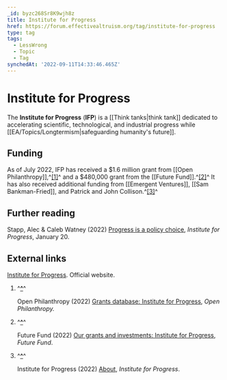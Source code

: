 ```yaml
---
_id: byzc268Sr8K9wjh8z
title: Institute for Progress
href: https://forum.effectivealtruism.org/tag/institute-for-progress
type: tag
tags:
  - LessWrong
  - Topic
  - Tag
synchedAt: '2022-09-11T14:33:46.465Z'
---
```

# Institute for Progress

The **Institute for Progress** (**IFP**) is a [[Think tanks|think tank]] dedicated to accelerating scientific, technological, and industrial progress while [[EA/Topics/Longtermism|safeguarding humanity's future]].

Funding
-------

As of July 2022, IFP has received a $1.6 million grant from [[Open Philanthropy]],^[\[1\]](#fn3dux994ex9a)^ and a $480,000 grant from the [[Future Fund]].^[\[2\]](#fnsa0ff4uhg9)^ It has also received additional funding from [[Emergent Ventures]], [[Sam Bankman-Fried]], and Patrick and John Collison.^[\[3\]](#fnsxil5aa0qx9)^

Further reading
---------------

Stapp, Alec & Caleb Watney (2022) [Progress is a policy choice](https://progress.institute/progress-is-a-policy-choice/), *Institute for Progress*, January 20.

External links
--------------

[Institute for Progress](https://progress.institute/). Official website.

1.  ^**[^](#fnref3dux994ex9a)**^
    
    Open Philanthropy (2022) [Grants database: Institute for Progress](https://www.openphilanthropy.org/grants/?q=&organization-name=institute-for-progress), *Open Philanthropy.*
    
2.  ^**[^](#fnrefsa0ff4uhg9)**^
    
    Future Fund (2022) [Our grants and investments: Institute for Progress](https://ftxfuturefund.org/all-grants/?_organization_name=institute-for-progress), *Future Fund*.
    
3.  ^**[^](#fnrefsxil5aa0qx9)**^
    
    Institute for Progress (2022) [About](https://progress.institute/about/), *Institute for Progress*.